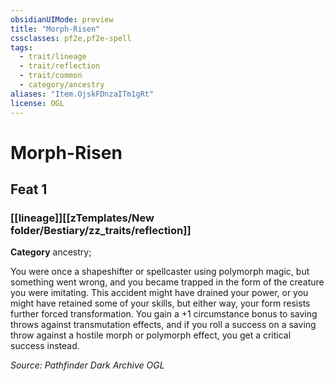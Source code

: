 ```yaml
---
obsidianUIMode: preview
title: "Morph-Risen"
cssclasses: pf2e,pf2e-spell
tags:
  - trait/lineage
  - trait/reflection
  - trait/common
  - category/ancestry
aliases: "Item.OjskFDnzaITm1gRt"
license: OGL
---
```

# Morph-Risen
## Feat 1
### [[lineage]][[zTemplates/New folder/Bestiary/zz_traits/reflection]]

**Category** ancestry; 




You were once a shapeshifter or spellcaster using polymorph magic, but something went wrong, and you became trapped in the form of the creature you were imitating. This accident might have drained your power, or you might have retained some of your skills, but either way, your form resists further forced transformation. You gain a +1 circumstance bonus to saving throws against transmutation effects, and if you roll a success on a saving throw against a hostile morph or polymorph effect, you get a critical success instead.

*Source: Pathfinder Dark Archive*
*OGL*